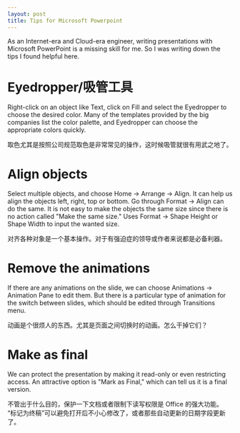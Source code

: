 ```yaml
---
layout: post
title: Tips for Microsoft Powerpoint
---
```


As an Internet-era and Cloud-era engineer, writing presentations with Microsoft
PowerPoint is a missing skill for me. So I was writing down the tips I found helpful here.

# Eyedropper/吸管工具

Right-click on an object like Text, click on Fill and select the Eyedropper
to choose the desired color. Many of the templates provided by the big companies
list the color palette, and Eyedropper can choose the appropriate colors quickly.

取色尤其是按照公司规范取色是非常常见的操作，这时候吸管就很有用武之地了。


# Align objects

Select multiple objects, and choose Home -> Arrange -> Align. It can help us
align the objects left, right, top or bottom. Go through Format -> Align can
do the same. It is not easy to make the objects the same size since there
is no action called "Make the same size." Uses Format -> Shape Height or Shape
Width to input the wanted size.

对齐各种对象是一个基本操作。对于有强迫症的领导或作者来说都是必备利器。


# Remove the animations

If there are any animations on the slide, we can choose Animations -> Animation
Pane to edit them. But there is a particular type of animation for the switch
between slides, which should be edited through Transitions menu.

动画是个很烦人的东西。尤其是页面之间切换时的动画。怎么干掉它们？


# Make as final

We can protect the presentation by making it read-only or even restricting access.
An attractive option is "Mark as Final," which can tell us it is a final
version.

不管出于什么目的，保护一下文档或者限制下读写权限是 Office 的强大功能。
“标记为终稿”可以避免打开后不小心修改了，或者那些自动更新的日期字段更新了。

